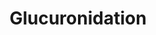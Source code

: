---
annotations:
- id: PW:0000859
  parent: regulatory pathway
  type: Pathway Ontology
  value: glucuronidation conjugation pathway
authors:
- MaintBot
- Christine Chichester
- Egonw
citedin:
- link: PMC7645421
  title: Unraveling the blood transcriptome after real-life exposure of Wistar-rats
    to PM2.5, PM1 and water-soluble metals in the ambient air (2020)
description: Metabolism of xenobiotic compounds consists of phase I and a phase II
  biotransformation reactions, being compound modification and conjugation reactions
  respectively. In phase I biotransformation, the compound is modificated via oxidation,
  reduction, hydrolysis, or other minor reactions, to reveal a reactive group to which
  a conjugation molecule can react to. In phase II, a small conjugation molecule reacts
  with the phase I modified molecule, producing a much more water-soluble molecule
  that can be excreted more easily. Glucuronidation is a phase II biotransformation
  reaction in which glucuronide acts as a conjugation molecule and binds to a substrate
  via the catalysis of glucuronosyltransferases. First, in a series of reactions the
  cosubstrate uridine diphosphate glucuronic acid (UDPGA) is formed. The glucuronosyltransferases
  (UGTs) then catalyze the transfer of glucuronic acid from UDPGA to a substrate resulting
  in a glucuronidated substrate and leaving uridine 5'-diphosphate. UGTs are a very
  broad and divers group of enzymes and count as the most significant  group of conjugation
  enzymes in xenobiotic metabolism, qualitatively because glucuronic acid can be coupled
  to a large diversity of functional groups and quantitatively because of the large
  and divers number of substrates that are formed.
last-edited: 2019-09-17
organisms:
- Rattus norvegicus
redirect_from:
- /index.php/Pathway:WP1276
- /instance/WP1276
- /instance/WP1276_r106947
revision: r106947
schema-jsonld:
- '@context': https://schema.org/
  '@id': https://wikipathways.github.io/pathways/WP1276.html
  '@type': Dataset
  creator:
    '@type': Organization
    name: WikiPathways
  description: Metabolism of xenobiotic compounds consists of phase I and a phase
    II biotransformation reactions, being compound modification and conjugation reactions
    respectively. In phase I biotransformation, the compound is modificated via oxidation,
    reduction, hydrolysis, or other minor reactions, to reveal a reactive group to
    which a conjugation molecule can react to. In phase II, a small conjugation molecule
    reacts with the phase I modified molecule, producing a much more water-soluble
    molecule that can be excreted more easily. Glucuronidation is a phase II biotransformation
    reaction in which glucuronide acts as a conjugation molecule and binds to a substrate
    via the catalysis of glucuronosyltransferases. First, in a series of reactions
    the cosubstrate uridine diphosphate glucuronic acid (UDPGA) is formed. The glucuronosyltransferases
    (UGTs) then catalyze the transfer of glucuronic acid from UDPGA to a substrate
    resulting in a glucuronidated substrate and leaving uridine 5'-diphosphate. UGTs
    are a very broad and divers group of enzymes and count as the most significant  group
    of conjugation enzymes in xenobiotic metabolism, qualitatively because glucuronic
    acid can be coupled to a large diversity of functional groups and quantitatively
    because of the large and divers number of substrates that are formed.
  keywords:
  - 2H+
  - Adenosine 3',5'-diphosphate
  - Adenosine triphosphate
  - D-Glucose
  - Glucose 1-phosphate
  - Glucose 6-phosphate
  - HK1
  - LOC286989
  - NAD
  - NADH
  - NP_001102242.1
  - PGM5
  - Pgm1
  - Pgm2
  - Phosphate
  - UGT1A8
  - UGT1A9
  - UGT2B17
  - Ugdh
  - Ugp2
  - Ugt1a1
  - Ugt1a2
  - Ugt1a3
  - Ugt1a5
  - Ugt1a6
  - Ugt2a1
  - Ugt2a3
  - Ugt2b17
  - Ugt2b34
  - Ugt2b36
  - Uridine 5'-diphosphate
  - Uridine diphosphate glucose
  - Uridine diphosphate glucuronic acid
  - Uridine triphosphate
  - Water
  license: CC0
  name: Glucuronidation
seo: CreativeWork
title: Glucuronidation
wpid: WP1276
---